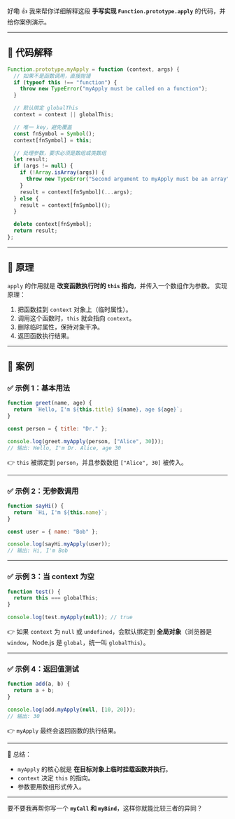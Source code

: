 好嘞 👍 我来帮你详细解释这段 **手写实现 `Function.prototype.apply`** 的代码，并给你案例演示。

---

## 📌 代码解释

```js
Function.prototype.myApply = function (context, args) {
  // 如果不是函数调用，直接抛错
  if (typeof this !== "function") {
    throw new TypeError("myApply must be called on a function");
  }

  // 默认绑定 globalThis
  context = context || globalThis;

  // 唯一 key，避免覆盖
  const fnSymbol = Symbol();
  context[fnSymbol] = this;

  // 处理参数，要求必须是数组或类数组
  let result;
  if (args != null) {
    if (!Array.isArray(args)) {
      throw new TypeError("Second argument to myApply must be an array");
    }
    result = context[fnSymbol](...args);
  } else {
    result = context[fnSymbol]();
  }

  delete context[fnSymbol];
  return result;
};

```

---

## 📌 原理

`apply` 的作用就是 **改变函数执行时的 `this` 指向**，并传入一个数组作为参数。
实现原理：

1. 把函数挂到 `context` 对象上（临时属性）。
2. 调用这个函数时，`this` 就会指向 `context`。
3. 删除临时属性，保持对象干净。
4. 返回函数执行结果。

---

## 📌 案例

### ✅ 示例 1：基本用法

```js
function greet(name, age) {
  return `Hello, I'm ${this.title} ${name}, age ${age}`;
}

const person = { title: "Dr." };

console.log(greet.myApply(person, ["Alice", 30]));
// 输出: Hello, I'm Dr. Alice, age 30
```

👉 `this` 被绑定到 `person`，并且参数数组 `["Alice", 30]` 被传入。

---

### ✅ 示例 2：无参数调用

```js
function sayHi() {
  return `Hi, I'm ${this.name}`;
}

const user = { name: "Bob" };

console.log(sayHi.myApply(user));
// 输出: Hi, I'm Bob
```

---

### ✅ 示例 3：当 context 为空

```js
function test() {
  return this === globalThis;
}

console.log(test.myApply(null)); // true
```

👉 如果 `context` 为 `null` 或 `undefined`，会默认绑定到 **全局对象**（浏览器是 `window`，Node.js 是 `global`，统一叫 `globalThis`）。

---

### ✅ 示例 4：返回值测试

```js
function add(a, b) {
  return a + b;
}

console.log(add.myApply(null, [10, 20])); 
// 输出: 30
```

👉 `myApply` 最终会返回函数的执行结果。

---

📌 总结：

* `myApply` 的核心就是 **在目标对象上临时挂载函数并执行**。
* `context` 决定 `this` 的指向。
* 参数要用数组形式传入。

---

要不要我再帮你写一个 **`myCall` 和 `myBind`**，这样你就能比较三者的异同？
